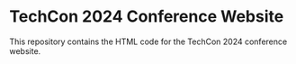 # TechCon 2024 Conference Website

This repository contains the HTML code for the TechCon 2024 conference website.
